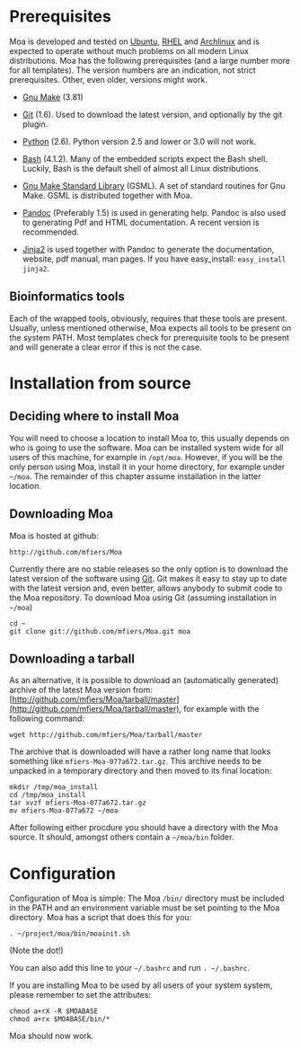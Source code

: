 # Prerequisites

Moa is developed and tested on [Ubuntu](http://www.ubuntu.com),
[RHEL](http://www.redhat.com) and
[Archlinux](http://www.archlinux.org) and is expected to operate
without much problems on all modern Linux distributions. Moa has the
following prerequisites (and a large number more for all templates).
The version numbers are an indication, not strict prerequisites.
Other, even older, versions might work.

* [Gnu Make](http://www.gnu.org/software/make/) (3.81)

* [Git](http://git-scm.com/) (1.6). Used to download the latest version,
  and optionally by the git plugin. 

* [Python](http://python.org) (2.6). Python version 2.5 and lower or
  3.0 will not work.

* [Bash](http://www.gnu.org/software/bash/) (4.1.2). Many of the
  embedded scripts expect the Bash shell. Luckily, Bash is the default
  shell of almost all Linux distributions.

* [Gnu Make Standard Library](http://sourceforge.net/gsml) (GSML). A
  set of standard routines for Gnu Make. GSML is distributed together
  with Moa.
 
* [Pandoc](http://johnmacfarlane.net/pandoc/) (Preferably 1.5) is used
  in generating help. Pandoc is also used to generating Pdf and HTML
  documentation. A recent version is recommended.

* [Jinja2](http://jinja.pocoo.org/2/) is used together with Pandoc to
  generate the documentation, website, pdf manual, man
  pages. If you have easy_install: `easy_install jinja2`.

## Bioinformatics tools

Each of the wrapped tools, obviously, requires that these tools are
present. Usually, unless mentioned otherwise, Moa expects all tools to
be present on the system PATH.  Most templates check for prerequisite
tools to be present and will generate a clear error if this is not the
case.

# Installation from source

## Deciding where to install Moa

You will need to choose a location to install Moa to, this usually
depends on who is going to use the software. Moa can be installed
system wide for all users of this machine, for example in
`/opt/moa`. However, if you will be the only person using Moa, install
it in your home directory, for example under `~/moa`. The remainder of
this chapter assume installation in the latter location.

## Downloading Moa

Moa is hosted at github:

    http://github.com/mfiers/Moa

Currently there are no stable releases so the only option is to
download the latest version of the software using
[Git](http://git-scm.com/). Git makes it easy to stay up to date with
the latest version and, even better, allows anybody to submit code to
the Moa repository. To download Moa using Git (assuming installation
in `~/moa`)

    cd ~
    git clone git://github.com/mfiers/Moa.git moa


## Downloading a tarball

As an alternative, it is possible to download an (automatically
generated) archive of the latest Moa version from:
[http://github.com/mfiers/Moa/tarball/master](http://github.com/mfiers/Moa/tarball/master),
for example with the following command:
    
    wget http://github.com/mfiers/Moa/tarball/master


The archive that is downloaded will have a rather long name that looks
something like `mfiers-Moa-077a672.tar.gz`. This archive needs to be
unpacked in a temporary directory and then moved to its final
location:

    mkdir /tmp/moa_install
    cd /tmp/moa_install
    tar xvzf mfiers-Moa-077a672.tar.gz
    mv mfiers-Moa-077a672 ~/moa

After following either procdure you should have a directory with the
Moa source. It should, amongst others contain a `~/moa/bin` folder.

# Configuration

Configuration of Moa is simple: The Moa `/bin/` directory must be
included in the PATH and an environment variable must be set pointing
to the Moa directory. Moa has a script that does this for you:

    . ~/project/moa/bin/moainit.sh

(Note the dot!)

You can also add this line to your `~/.bashrc` and run `. ~/.bashrc`.

If you are installing Moa to be used by all users of your system
system, please remember to set the attributes:
    
    chmod a+rX -R $MOABASE
    chmod a+rx $MOABASE/bin/*

Moa should now work.
